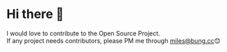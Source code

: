 # Hi there 👋

I would love to contribute to the Open Source Project.<br/>
If any project needs contributors, please PM me through [miles@bung.cc](mailto:miles@bung.cc)😊
